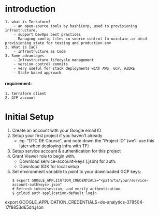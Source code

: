 # introduction

    1. what is Terraform?
        - an open-source tools by hashiCorp, used to provisioning infrastructure.
        - support DevOps best practices
        - Managing config files in source control to maintain an ideal provisioning state for testing and production env
    2. What is IaC?
        - Infrastructure as Code
    3. Some advantages
        - Infrastructure lifecycle management
        - version control commits
        - very useful for stack deployments with AWS, GCP, AZURE
        - State based approach

#### requirement:

    1. terraform client
    2. GCP account

# Initial Setup

1. Create an account with your Google email ID
2. Setup your first project if you haven't already
   - eg. "DTC DE Course", and note down the "Project ID" (we'll use this later when deploying infra with TF)
3. Setup service account & authentication for this project
4. Grant Viewer role to begin with.
   - Download service-account-keys (.json) for auth.
   - Download SDK for local setup
5. Set environment variable to point to your downloaded GCP keys:
   ```
   $ export GOOGLE_APPLICATION_CREDENTIALS="<path/to/your/service-account-authkeys>.json"
   # Refresh token/session, and verify authentication
   $ gcloud auth application-default login
   ```

export GOOGLE_APPLICATION_CREDENTIALS=de-analytics-378504-17f8853d65d4.json

